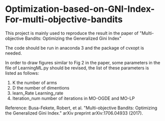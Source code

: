 # Optimization-based-on-GNI-Index-For-multi-objective-bandits
This project is mainly used to reproduce the result in the paper of "Multi-objective Bandits: Optimizing the Generalized Gini Index"

The code should be run in anaconda 3 and the package of cvxopt is needed. 

In order to draw figures similar to Fig 2 in the paper, some parameters in the file of LearningML.py should be revised, the list of these parameters is listed as follows:

1. K the number of arms
2. D the number of dimentions 
3. learn_Rate Learning_rate 
4. Iteration_num number of iterations in MO-OGDE and MO-LP 

Reference: 
Busa-Fekete, Robert, et al. "Multi-objective Bandits: Optimizing the Generalized Gini Index." arXiv preprint arXiv:1706.04933 (2017).
